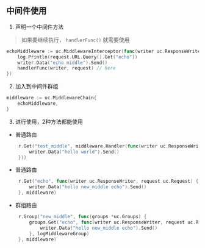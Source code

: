 ## 中间件使用
1. 声明一个中间件方法
> 如果要继续执行， `handlerFunc()` 就需要使用
```go
echoMiddleware := uc.MiddlewareInterceptor(func(writer uc.ResponseWriter, request uc.Request, handlerFunc uc.HandlerFunc) {
	log.Println(request.URL.Query().Get("echo"))
	writer.Data("echo middle").Send()
	handlerFunc(writer, request) // here
})
```
2. 加入到中间件群组
```go
middleware := uc.MiddlewareChain{
	echoMiddleware,
}
```
3. 进行使用，2种方法都能使用
* 普通路由
  ```go
   r.Get("test_middle", middleware.Handler(func(writer uc.ResponseWriter, request uc.Request) {
       writer.Data("hello world").Send()
   }))
   ```
* 普通路由
  ```go
   r.Get("echo", func(writer uc.ResponseWriter, request uc.Request) {
       writer.Data("hello new_middle echo").Send()
   }, middleware)
   ```
* 群组路由
  ```go
   r.Group("new_middle", func(groups *uc.Groups) {
       groups.Get("echo", func(writer uc.ResponseWriter, request uc.Request) {
           writer.Data("hello new_middle echo").Send()
       }, logMiddlewareGroup)
   }, middleware)
   ```
